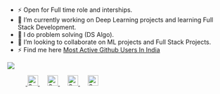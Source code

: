 <!--
**sarimurrab/sarimurrab** is a ✨ _special_ ✨ repository because its `README.md` (this file) appears on your GitHub profile.
-->
- ⚡  Open for Full time role and interships.
- 🔭 I’m currently working on Deep Learning projects and learning Full Stack Development.
- 🌱 I do problem solving (DS Algo).
- 👯 I’m looking to collaborate on ML projects and Full Stack Projects.
- ⚡ Find me here [Most Active Github Users In India](https://commits.top/india.html)<br>
<img src="https://github-readme-stats.vercel.app/api?username=sarimurrab&layout=compact&show_icons=true&theme=Gradient"/>

&nbsp;&nbsp;&nbsp;&nbsp;&nbsp;&nbsp; &emsp;<a href="https://www.linkedin.com/in/chaudhary-sarimurrab/">
    <img  alt="Sumanjay LinkedIN" width="24px" src="https://cdn.jsdelivr.net/npm/simple-icons@v3/icons/linkedin.svg" />
  </a> &emsp;
  <a href="https://twitter.com/sarimurrab">
    <img  alt="Sumanjay Twitter" width="24px" src="https://cdn.jsdelivr.net/npm/simple-icons@3.2.0/icons/twitter.svg" />
  </a> &emsp;
  <a href="https://www.instagram.com/sarimchaudhary5/">
    <img  alt="Sumanjay Instagram" width="24px" src="https://cdn.jsdelivr.net/npm/simple-icons@3.2.0/icons/instagram.svg" />
  </a> &emsp;
    <a href="https://mail.google.com/mail/?view=cm&fs=1&tf=1&to=sarimurrab2@gmail.com">
    <img  alt="Sumanjay Instagram" width="24px" src="https://cdn.jsdelivr.net/npm/simple-icons@3.2.0/icons/gmail.svg" />
  </a>










